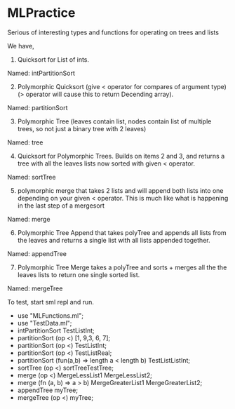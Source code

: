 MLPractice
==========

Serious of interesting types and functions for operating on trees and lists

We have,

1. Quicksort for List of ints. 

Named: intPartitionSort

2. Polymorphic Quicksort (give < operator for compares of argument type) (> operator will cause this to return Decending array). 

Named: partitionSort

3. Polymorphic Tree (leaves contain list, nodes contain list of multiple trees, so not just a binary tree with 2 leaves) 

Named: tree

4. Quicksort for Polymorphic Trees.  Builds on items 2 and 3, and returns a tree with all the leaves lists now sorted with given < operator.

Named: sortTree

5. polymorphic merge that takes 2 lists and will append both lists into one depending on your given < operator.  This is much like what is happening in the last step of a mergesort

Named: merge

6.  Polymorphic Tree Append that takes polyTree and appends all lists from the leaves and returns a single list with all lists appended together.

Named: appendTree

7.  Polymorphic Tree Merge takes a polyTree and sorts + merges all the the leaves lists to return one single sorted list.

Named: mergeTree

To test, start sml repl and run.

- use "MLFunctions.ml";
- use "TestData.ml";
- intPartitionSort TestListInt;
- partitionSort (op <) [1, 9,3, 6, 7];
- partitionSort (op <) TestListInt;
- partitionSort (op <) TestListReal;
- partitionSort (fun(a,b) => length a < length b) TestListListInt;
- sortTree (op <) sortTreeTestTree;
- merge (op <) MergeLessList1 MergeLessList2;
- merge (fn (a, b) => a > b) MergeGreaterList1 MergeGreaterList2;
- appendTree myTree;
- mergeTree (op <) myTree;
